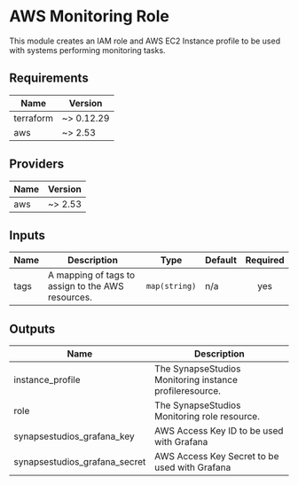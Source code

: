 # AWS Monitoring Role

This module creates an IAM role and AWS EC2 Instance profile to be used with systems performing monitoring tasks. 

<!-- BEGINNING OF PRE-COMMIT-TERRAFORM DOCS HOOK -->
## Requirements

| Name | Version |
|------|---------|
| terraform | ~> 0.12.29 |
| aws | ~> 2.53 |

## Providers

| Name | Version |
|------|---------|
| aws | ~> 2.53 |

## Inputs

| Name | Description | Type | Default | Required |
|------|-------------|------|---------|:--------:|
| tags | A mapping of tags to assign to the AWS resources. | `map(string)` | n/a | yes |

## Outputs

| Name | Description |
|------|-------------|
| instance\_profile | The SynapseStudios Monitoring instance profileresource. |
| role | The SynapseStudios Monitoring role resource. |
| synapsestudios\_grafana\_key | AWS Access Key ID to be used with Grafana |
| synapsestudios\_grafana\_secret | AWS Access Key Secret to be used with Grafana |

<!-- END OF PRE-COMMIT-TERRAFORM DOCS HOOK -->